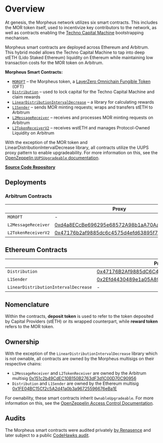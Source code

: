 # Overview

At genesis, the Morpheus network utilizes six smart contracts. This includes the MOR token itself, used to incentivize key contributors to the network, as well as contracts enabling the [Techno Capital Machine](https://github.com/MorpheusAIs/Docs/blob/main/!KEYDOCS%20README%20FIRST!/TechnoCapitalMachineTCM.md) bootstrapping mechanism.

Morpheus smart contracts are deployed across Ethereum and Arbitrum. This hybrid model allows the Techno Capital Machine to tap into deep stETH (Lido Staked Ethereum) liquidity on Ethereum while maintaining low transaction costs for the MOR token on Arbitrum.

**Morpheus Smart Contracts:**
* [`MOROFT`](MOROFT.md) – the Morpheus token, a [LayerZero Omnichain Fungible Token](https://docs.layerzero.network/v2/developers/evm/oft/quickstart) (OFT)
* [`Distribution`](Distribution.md) – used to lock capital for the Techno Capital Machine and claim rewards
* [`LinearDistributionIntervalDecrease`](LinearDistributionIntervalDecrease.md) – a library for calculating rewards
* [`L1Sender`](L1Sender.md) – sends MOR minting requests; wraps and transfers stETH to Arbitrum
* [`L2MessageReceiver`](L2MessageReceiver.md) – receives and processes MOR minting requests on Arbitrum
* [`L2TokenReceiverV2`](L2TokenReceiverV2.md) – receives wstETH and manages Protocol-Owned Liquidity on Arbitrum

With the exception of the MOR token and LinearDistributionIntervalDecrease library, all contracts utilize the UUPS proxy pattern to enable upgradeability. For more information on this, see the [OpenZeppelin `UUPSUpgradeable` documentation](https://docs.openzeppelin.com/contracts/5.x/api/proxy#UUPSUpgradeable).

[**Source Code Repository**](https://github.com/MorpheusAIs/SmartContracts)

## Deployments

### Arbitrum Contracts

|                     | Proxy                                                                                                                | Implementation                                                                                                       |
|---------------------|----------------------------------------------------------------------------------------------------------------------|----------------------------------------------------------------------------------------------------------------------|
| `MOROFT`            | -                                                                                                                    | [0x092bAaDB7DEf4C3981454dD9c0A0D7FF07bCFc86](https://arbiscan.io/token/0x092baadb7def4c3981454dd9c0a0d7ff07bcfc86) |
| `L2MessageReceiver` | [0xd4a8ECcBe696295e68572A98b1aA70Aa9277d427](https://arbiscan.io/address/0xd4a8ECcBe696295e68572A98b1aA70Aa9277d427) | [0x2Efd4430489e1a05A89c2f51811aC661B7E5FF84](https://arbiscan.io/address/0x2Efd4430489e1a05A89c2f51811aC661B7E5FF84) |
| `L2TokenReceiverV2` | [0x47176b2af9885dc6c4575d4efd63895f7aaa4790](https://arbiscan.io/address/0x47176b2af9885dc6c4575d4efd63895f7aaa4790) | - |

## Ethereum Contracts

|                                      | Proxy                                                                                                                 | Implementation                                                                                                        |
|--------------------------------------|-----------------------------------------------------------------------------------------------------------------------|-----------------------------------------------------------------------------------------------------------------------|
| `Distribution`                       | [0x47176B2Af9885dC6C4575d4eFd63895f7Aaa4790](https://etherscan.io/address/0x47176B2Af9885dC6C4575d4eFd63895f7Aaa4790) | [0x24C09A0C047e8A439f26682Ea51c7157b3cCc20b](https://etherscan.io/address/0x24C09A0C047e8A439f26682Ea51c7157b3cCc20b) |
| `L1Sender`                           | [0x2Efd4430489e1a05A89c2f51811aC661B7E5FF84](https://etherscan.io/address/0x2efd4430489e1a05a89c2f51811ac661b7e5ff84) | [0x6b1A3D8F84094667e38247D6FcA6F814e11aE9fE](https://etherscan.io/address/0x6b1A3D8F84094667e38247D6FcA6F814e11aE9fE) |
| `LinearDistributionIntervalDecrease` | -                                                                                                                     | [0x7431aDa8a591C955a994a21710752EF9b882b8e3](https://etherscan.io/address/0x7431aDa8a591C955a994a21710752EF9b882b8e3) |

## Nomenclature

Within the contracts, **deposit token** is used to refer to the token deposited by Capital Providers (stETH) or its wrapped counterpart, while **reward token** refers to the MOR token.

## Ownership

With the exception of the `LinearDistributionIntervalDecrease` library which is not ownable, all contracts are owned by the Morpheus multisigs on their respective chains:
- `L2MessageReceiver` and `L2TokenReceiver` are owned by the Arbitrum multisig [0x151c2b49CdEC10B150B2763dF3d1C00D70C90956](https://arbiscan.io/address/0x151c2b49CdEC10B150B2763dF3d1C00D70C90956)
- `Distribution` and `L1Sender` are owned by the Ethereum multisig [0x1FE04BC15Cf2c5A2d41a0b3a96725596676eBa1E](https://etherscan.io/address/0x1fe04bc15cf2c5a2d41a0b3a96725596676eba1e)

For ownability, these smart contracts inherit `OwnableUpgradeable`. For more information on this, see the [OpenZeppelin Access Control Documentation](https://docs.openzeppelin.com/contracts/5.x/api/access).

## Audits

The Morpheus smart contracts were audited privately [by Renasence](https://github.com/MorpheusAIs/Docs/blob/main/Testing%20Reports/report-v2%20of%20Morpheus%20Audit.pdf) and later subject to a public [CodeHawks audit](https://www.codehawks.com/contests/clrzgrole0007xtsq0gfdw8if).
